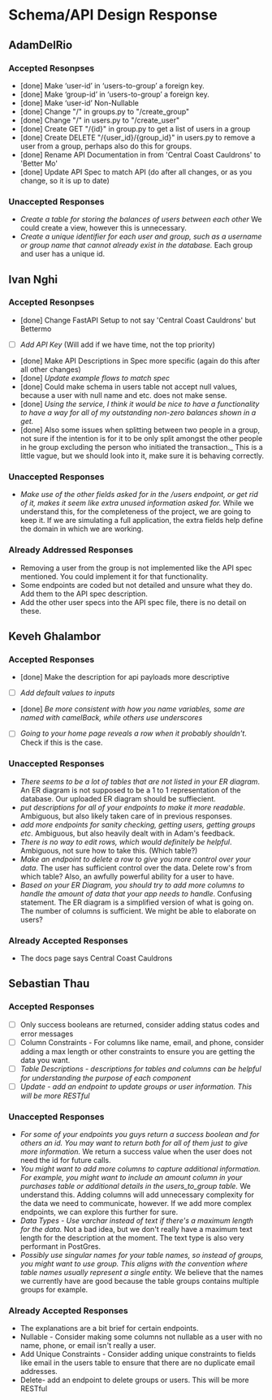 # Schema/API Design Response
## AdamDelRio
### Accepted Resonpses
- [done] Make ‘user-id’ in ‘users-to-group’ a foreign key.
- [done] Make ‘group-id’ in ‘users-to-group’ a foreign key.
- [done] Make ‘user-id’ Non-Nullable 
- [done] Change "/" in groups.py to "/create_group"
- [done] Change "/" in users.py to "/create_user"
- [done] Create GET "/{id}" in group.py to get a list of users in a group
- [done] Create DELETE "/{user_id}/{group_id}" in users.py to remove a user from a group, perhaps also do this for groups.
- [done] Rename API Documentation in from 'Central Coast Cauldrons' to 'Better Mo'
- [done] Update API Spec to match API (do after all changes, or as you change, so it is up to date)

### Unaccepted Responses
- _Create a table for storing the balances of users between each other_ We could create a view, however this is unnecessary.
- _Create a unique identifier for each user and group, such as a username or group name that cannot already exist in the database._ Each group and user has a unique id.

## Ivan Nghi
### Accepted Resonpses
- [done] Change FastAPI Setup to not say 'Central Coast Cauldrons' but Bettermo
- [ ] _Add API Key_ (Will add if we have time, not the top priority)
- [done] Make API Descriptions in Spec more specific (again do this after all other changes)
- [done] _Update example flows to match spec_
- [done] Could make schema in users table not accept null values, because a user with null name and etc. does not make sense.
- [done] _Using the service, I think it would be nice to have a functionality to have a way for all of my outstanding non-zero balances shown in a get._
- [done] Also some issues when splitting between two people in a group, not sure if the intention is for it to be only split amongst the other people in he group excluding the person who initiated the transaction._ This is a little vague, but we should look into it, make sure it is behaving correctly.

### Unaccepted Responses
- _Make use of the other fields asked for in the /users endpoint, or get rid of it, makes it seem like extra unused information asked for._ While we understand this, for the completeness of the project, we are going to keep it. If we are simulating a full application, the extra fields help define the domain in which we are working.

### Already Addressed Responses
- Removing a user from the group is not implemented like the API spec mentioned. You could implement it for that functionality.
- Some endpoints are coded but not detailed and unsure what they do. Add them to the API spec description.
- Add the other user specs into the API spec file, there is no detail on these.

## Keveh Ghalambor
### Accepted Responses
- [done] Make the description for api payloads more descriptive
- [ ] _Add default values to inputs_
- [done] _Be more consistent with how you name variables, some are named with camelBack, while others use underscores_
- [ ] _Going to your home page reveals a row when it probably shouldn't_. Check if this is the case.

### Unaccepted Responses
- _There seems to be a lot of tables that are not listed in your ER diagram_. An ER diagram is not supposed to be a 1 to 1 representation of the database. Our uploaded ER diagram should be suffiecient.
- _put descriptions for all of your endpoints to make it more readable_. Ambiguous, but also likely taken care of in previous responses.
- _add more endpoints for sanity checking, getting users, getting groups etc_. Ambiguous, but also heavily dealt with in Adam's feedback.
- _There is no way to edit rows, which would definitely be helpful_. Ambiguous, not sure how to take this. (Which table?)
- _Make an endpoint to delete a row to give you more control over your data_. The user has sufficient control over the data. Delete row's from which table? Also, an awfully powerful ability for a user to have.
- _Based on your ER Diagram, you should try to add more columns to handle the amount of data that your app needs to handle_. Confusing statement. The ER diagram is a simplified version of what is going on. The number of columns is sufficient. We might be able to elaborate on users?

### Already Accepted Responses
 - The docs page says Central Coast Cauldrons

 ## Sebastian Thau
 ### Accepted Responses
- [ ] Only success booleans are returned, consider adding status codes and error messages
- [ ] Column Constraints - For columns like name, email, and phone, consider adding a max length or other constraints to ensure you are getting the data you want.
- [ ] _Table Descriptions - descriptions for tables and columns can be helpful for understanding the purpose of each component_ 
- [ ] _Update - add an endpoint to update groups or user information. This will be more RESTful_

 ### Unaccepted Responses
- _For some of your endpoints you guys return a success boolean and for others an id. You may want to return both for all of them just to give more information._ We return a success value when the user does not need the id for future calls.
 - _You might want to add more columns to capture additional information. For example, you might want to include an amount column in your purchases table or additional details in the users_to_group table._ We understand this. Adding columns will add unnecessary complexity for the data we need to communicate, however. If we add more complex endpoints, we can explore this further for sure.
 - _Data Types - Use varchar instead of text if there's a maximum length for the data._ Not a bad idea, but we don't really have a maximum text length for the description at the moment. The text type is also very performant in PostGres.
- _Possibly use singular names for your table names, so instead of groups, you might want to use group. This aligns with the convention where table names usually represent a single entity._ We believe that the names we currently have are good because the table groups contains multiple groups for example.

 ### Already Accepted Responses
- The explanations are a bit brief for certain endpoints.
- Nullable - Consider making some columns not nullable as a user with no name, phone, or email isn't really a user.
- Add Unique Constraints - Consider adding unique constraints to fields like email in the users table to ensure that there are no duplicate email addresses.
- Delete- add an endpoint to delete groups or users. This will be more RESTful
